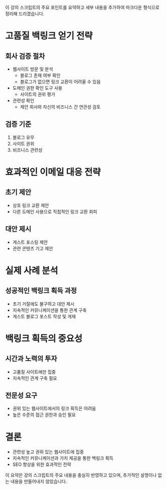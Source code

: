 이 강의 스크립트의 주요 포인트를 요약하고 세부 내용을 추가하여 마크다운 형식으로 정리해 드리겠습니다.

# 고품질 백링크 얻기 전략

## 회사 검증 절차

- 웹사이트 방문 및 분석
  - 블로그 존재 여부 확인
  - 블로그가 없으면 링크 교환이 어려울 수 있음
- 도메인 권한 확인 도구 사용
  - 사이트의 권위 평가
- 관련성 확인
  - 제안 회사와 자신의 비즈니스 간 연관성 검토

## 검증 기준

1. 블로그 유무
2. 사이트 권위
3. 비즈니스 관련성

# 효과적인 이메일 대응 전략

## 초기 제안

- 상호 링크 교환 제안
- 다른 도메인 사용으로 직접적인 링크 교환 회피

## 대안 제시

- 게스트 포스팅 제안
- 관련 콘텐츠 기고 제안

# 실제 사례 분석

## 성공적인 백링크 획득 과정

- 초기 거절에도 불구하고 대안 제시
- 지속적인 커뮤니케이션을 통한 관계 구축
- 게스트 블로그 포스트 작성 및 게재

# 백링크 획득의 중요성

## 시간과 노력의 투자

- 고품질 사이트에만 집중
- 지속적인 관계 구축 필요

## 전문성 요구

- 권위 있는 웹사이트에서의 링크 획득은 어려움
- 높은 수준의 접근 권한과 승인 필요

# 결론

- 관련성 높고 권위 있는 웹사이트에 집중
- 지속적인 커뮤니케이션과 가치 제공을 통한 백링크 획득
- SEO 향상을 위한 효과적인 전략

이 요약은 강의 스크립트의 주요 내용을 충실히 반영하고 있으며, 추가적인 설명이나 없는 내용을 만들어내지 않았습니다.
